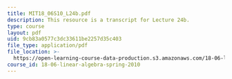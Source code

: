 ```yaml
---
title: MIT18_06S10_L24b.pdf
description: This resource is a transcript for Lecture 24b.
type: course
layout: pdf
uid: 9cb83a0577c3dc33611be2257d35c403
file_type: application/pdf
file_location: >-
  https://open-learning-course-data-production.s3.amazonaws.com/18-06-linear-algebra-spring-2010/9cb83a0577c3dc33611be2257d35c403_MIT18_06S10_L24b.pdf
course_id: 18-06-linear-algebra-spring-2010
---
```

